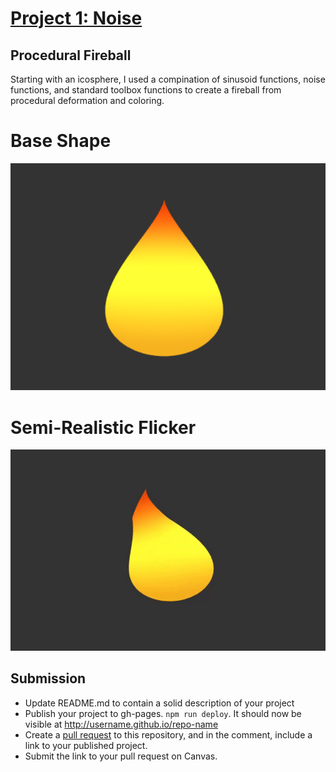 # [Project 1: Noise](https://github.com/CIS-566-Fall-2022/hw01-fireball-base)

## Procedural Fireball

Starting with an icosphere, I used a compination of sinusoid functions, noise functions, and standard toolbox functions to create a fireball from procedural deformation and coloring.

# Base Shape

![Flame Silhouette](./images/fireball_layer1.png)

# Semi-Realistic Flicker

![Fireball Flickering](./images/fireball_layer2.png)


## Submission


- Update README.md to contain a solid description of your project
- Publish your project to gh-pages. `npm run deploy`. It should now be visible at http://username.github.io/repo-name
- Create a [pull request](https://help.github.com/articles/creating-a-pull-request/) to this repository, and in the comment, include a link to your published project.
- Submit the link to your pull request on Canvas.
